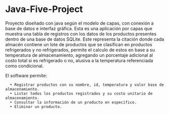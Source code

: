 # Java-Five-Project

Proyecto diseñado con java según el modelo de capas, con conexión a base de datos e interfaz gráfica. Esta es una aplicación por capas que muestra una tabla de registros con los datos de los productos presentes dentro de una base de datos SQLite. Este representa la citación donde cada almacén contiene un lote de productos que se clasifican en productos refrigerados y no refrigerados, permite el calculo de estos en base a su temperatura de almacenamiento, agregando un porcentaje adicional al costo total si es refrigerado o no, alusiva a la temperatura referenciada como condicional.

El software permite:

      •	Registrar productos con su nombre, id, temperatura y valor base de almacenamiento.
      •	Listar todos los productos registrados y su costo unitario de almacenamiento.
      •	Consultar la información de un producto en específico.
      •	Eliminar un producto.

